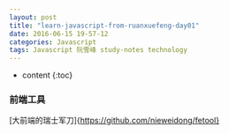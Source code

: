 ```yaml
---
layout: post
title: "learn-javascript-from-ruanxuefeng-day01"
date: 2016-06-15 19-57-12
categories: Javascript
tags: Javascript 阮雪峰 study-notes technology
---
```


* content
{:toc}

### 前端工具 

[大前端的瑞士军刀]{https://github.com/nieweidong/fetool}
